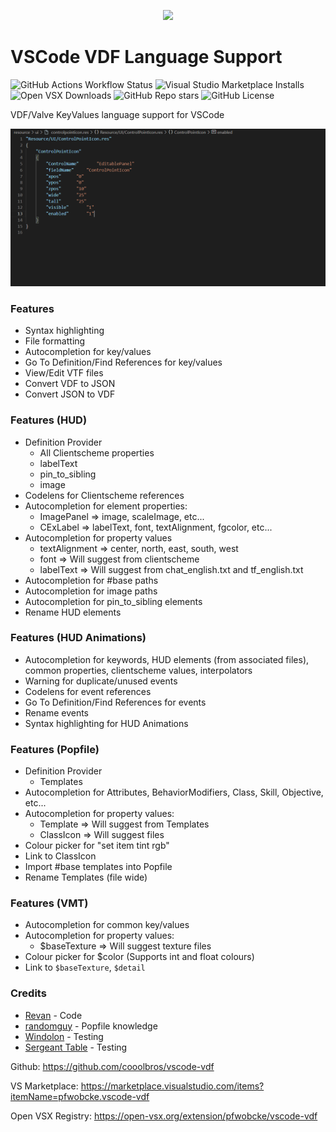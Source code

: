 <p align="center"><img src="https://raw.githubusercontent.com/cooolbros/vscode-vdf/main/icon.png" width="150"></p>

# VSCode VDF Language Support

![GitHub Actions Workflow Status](https://img.shields.io/github/actions/workflow/status/cooolbros/vscode-vdf/build.yaml)
![Visual Studio Marketplace Installs](https://img.shields.io/visual-studio-marketplace/i/pfwobcke.vscode-vdf?label=Visual%20Studio%20Marketplace)
![Open VSX Downloads](https://img.shields.io/open-vsx/dt/pfwobcke/vscode-vdf?label=Open%20VSX%20Registry)
![GitHub Repo stars](https://img.shields.io/github/stars/cooolbros/vscode-vdf?style=flat)
![GitHub License](https://img.shields.io/github/license/cooolbros/vscode-vdf)

VDF/Valve KeyValues language support for VSCode

![](demo.gif)

### Features
 - Syntax highlighting
 - File formatting
 - Autocompletion for key/values
 - Go To Definition/Find References for key/values
 - View/Edit VTF files
 - Convert VDF to JSON
 - Convert JSON to VDF

### Features (HUD)
 - Definition Provider
    - All Clientscheme properties
    - labelText
    - pin_to_sibling
    - image
 - Codelens for Clientscheme references
 - Autocompletion for element properties:
    - ImagePanel => image, scaleImage, etc...
    - CExLabel => labelText, font, textAlignment, fgcolor, etc...
 - Autocompletion for property values
    - textAlignment => center, north, east, south, west
    - font => Will suggest from clientscheme
    - labelText => Will suggest from chat_english.txt and tf_english.txt
 - Autocompletion for #base paths
 - Autocompletion for image paths
 - Autocompletion for pin_to_sibling elements
 - Rename HUD elements

### Features (HUD Animations)
 - Autocompletion for keywords, HUD elements (from associated files), common properties, clientscheme values, interpolators
 - Warning for duplicate/unused events
 - Codelens for event references
 - Go To Definition/Find References for events
 - Rename events
 - Syntax highlighting for HUD Animations

### Features (Popfile)
 - Definition Provider
    - Templates
 - Autocompletion for Attributes, BehaviorModifiers, Class, Skill, Objective, etc...
 - Autocompletion for property values:
    - Template => Will suggest from Templates
    - ClassIcon => Will suggest files
 - Colour picker for "set item tint rgb"
 - Link to ClassIcon
 - Import #base templates into Popfile
 - Rename Templates (file wide)

### Features (VMT)
 - Autocompletion for common key/values
 - Autocompletion for property values:
    - $baseTexture => Will suggest texture files
 - Colour picker for $color (Supports int and float colours)
 - Link to `$baseTexture`, `$detail`

### Credits
 - [Revan](https://github.com/cooolbros) - Code
 - [randomguy](https://steamcommunity.com/profiles/76561198056380662) - Popfile knowledge
 - [Windolon](https://github.com/Windolon) - Testing
 - [Sergeant Table](https://steamcommunity.com/profiles/76561199046757586) - Testing

Github: https://github.com/cooolbros/vscode-vdf

VS Marketplace: https://marketplace.visualstudio.com/items?itemName=pfwobcke.vscode-vdf

Open VSX Registry: https://open-vsx.org/extension/pfwobcke/vscode-vdf
